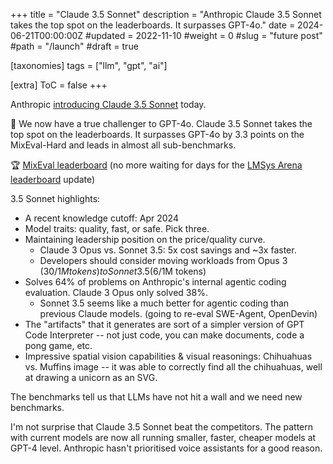 +++
title = "Claude 3.5 Sonnet"
description = "Anthropic Claude 3.5 Sonnet takes the top spot on the leaderboards. It surpasses GPT-4o."
date = 2024-06-21T00:00:00Z
#updated = 2022-11-10
#weight = 0
#slug = "future post"
#path = "/launch"
#draft = true

[taxonomies]
tags = ["llm", "gpt", "ai"]

[extra]
ToC = false
+++

Anthropic [introducing Claude 3.5 Sonnet](https://www.anthropic.com/news/claude-3-5-sonnet) today.

👑 We now have a true challenger to GPT-4o. Claude 3.5 Sonnet takes the top spot on the leaderboards.
It surpasses GPT-4o by 3.3 points on the MixEval-Hard and leads in almost all sub-benchmarks.

🏆 [MixEval leaderboard](https://mixeval.github.io/#leaderboard)
(no more waiting for days for the [LMSys Arena leaderboard](https://lmarena.ai/?leaderboard) update)

3.5 Sonnet highlights:
- A recent knowledge cutoff: Apr 2024
- Model traits: quality, fast, or safe. Pick three.
- Maintaining leadership position on the price/quality curve.
	- Claude 3 Opus vs. Sonnet 3.5: 5x cost savings and ~3x faster.
	- Developers should consider moving workloads from Opus 3 ($30/1M tokens) to Sonnet 3.5 ($6/1M tokens)
- Solves 64% of problems on Anthropic's internal agentic coding evaluation. Claude 3 Opus only solved 38%.
	- Sonnet 3.5 seems like a much better for agentic coding than previous Claude models. (going to re-eval SWE-Agent, OpenDevin)
- The "artifacts" that it generates are sort of a simpler version of GPT Code Interpreter -- not just code, you can make documents, code a pong game, etc.
- Impressive spatial vision capabilities & visual reasonings: Chihuahuas vs. Muffins image -- it was able to correctly find all the chihuahuas, well at drawing a unicorn as an SVG.

The benchmarks tell us that LLMs have not hit a wall and we need new benchmarks.

I'm not surprise that Claude 3.5 Sonnet beat the competitors. The pattern with current models are now all running smaller, faster, cheaper models at GPT-4 level. Anthropic hasn't prioritised voice assistants for a good reason.
